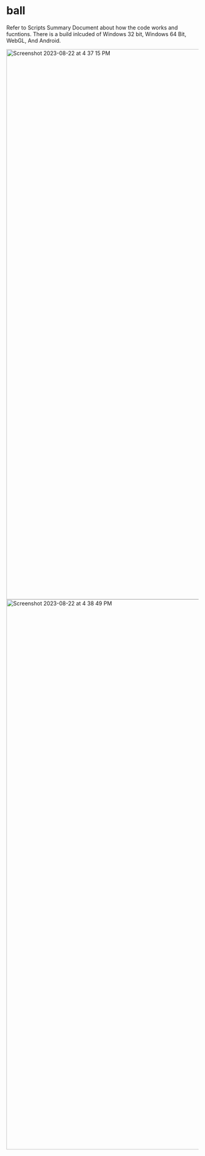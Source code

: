 # ball

Refer to Scripts Summary Document about how the code works and fucntions. There is a build inlcuded of Windows 32 bit, Windows 64 Bit, WebGL, And Android.

<img width="1440" alt="Screenshot 2023-08-22 at 4 37 15 PM" src="https://github.com/arinsanghib/ball/assets/72905071/849cc3ff-b3d7-419e-98ff-2bf3f9469763">

<img width="1440" alt="Screenshot 2023-08-22 at 4 38 49 PM" src="https://github.com/arinsanghib/ball/assets/72905071/e0a1b107-55b2-41c6-9ef6-5621b1da7931">
